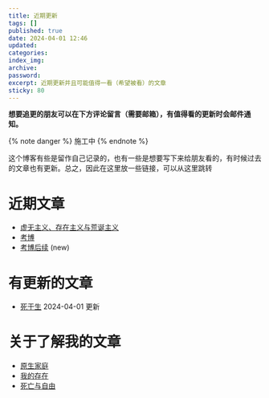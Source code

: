 ```yaml
---
title: 近期更新
tags: []
published: true
date: 2024-04-01 12:46
updated:
categories:
index_img:
archive:
password:
excerpt: 近期更新并且可能值得一看（希望被看）的文章
sticky: 80
---
```


**想要追更的朋友可以在下方评论留言（需要邮箱），有值得看的更新时会邮件通知。**

{% note danger  %}
施工中
{% endnote %}

这个博客有些是留作自己记录的，也有一些是想要写下来给朋友看的，有时候过去的文章也有更新。总之，因此在这里放一些链接，可以从这里跳转

# 近期文章

- [虚无主义、存在主义与荒诞主义](/hexo/essays/introexistentialism)
- [考博](/hexo/diary/phd)
- [考博后续](/hexo/diary/intophd) (new)

# 有更新的文章

- [死于生](/hexo/dynamic/deathandlive) 2024-04-01 更新

# 关于了解我的文章
- [原生家庭](/hexo/essays/homeless)
- [我的存在](/hexo/contemplation/Existence)
- [死亡与自由](/hexo/contemplation/free-and-death)
